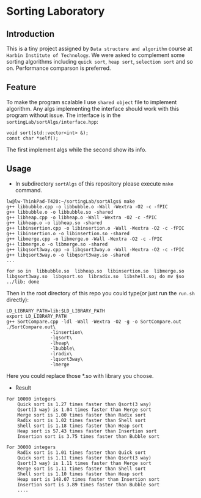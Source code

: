 # Sorting Laboratory #

## Introduction ##
This is a tiny project assigned by `Data structure and algorithm` course at `Harbin Institute of Technology`. We were asked to complement some sorting algorithms including `quick sort`, `heap sort`, `selection sort` and so on. Performance comparson is preferred.

## Feature ##
To make the program scalable I use `shared object` file to implement algorithm. Any algs implementing the interface should work with this program without issue. The interface is in the `sortingLab/sortAlgs/interface.hpp`:
```
void sort(std::vector<int> &);
const char *self();
```
The first implement algs while the second show its info.

## Usage ##
* In subdirectory `sortAlgs` of this repository please execute `make` command.

```
lw@lw-ThinkPad-T420:~/sortingLab/sortAlgs$ make
g++ libbubble.cpp -o libbubble.o -Wall -Wextra -O2 -c -fPIC
g++ libbubble.o -o libbubble.so -shared
g++ libheap.cpp -o libheap.o -Wall -Wextra -O2 -c -fPIC
g++ libheap.o -o libheap.so -shared
g++ libinsertion.cpp -o libinsertion.o -Wall -Wextra -O2 -c -fPIC
g++ libinsertion.o -o libinsertion.so -shared
g++ libmerge.cpp -o libmerge.o -Wall -Wextra -O2 -c -fPIC
g++ libmerge.o -o libmerge.so -shared
g++ libqsort3way.cpp -o libqsort3way.o -Wall -Wextra -O2 -c -fPIC
g++ libqsort3way.o -o libqsort3way.so -shared
...

for so in  libbubble.so  libheap.so  libinsertion.so  libmerge.so  libqsort3way.so  libqsort.so  libradix.so  libshell.so; do mv $so ../lib; done

```

Then in the root directory of this repo you could type(or just run the `run.sh` directly):
```
LD_LIBRARY_PATH=lib:$LD_LIBRARY_PATH
export LD_LIBRARY_PATH
g++ SortCompare.cpp -ldl -Wall -Wextra -O2 -g -o SortCompare.out
./SortCompare.out\
                -linsertion\
                -lqsort\
                -lheap\
                -lbubble\
                -lradix\
                -lqsort3way\
                -lmerge

``` 
Here you could replace those *.so with library you choose.

 * Result
```
For 10000 integers
    Quick sort is 1.27 times faster than Qsort(3 way)
    Qsort(3 way) is 1.04 times faster than Merge sort
    Merge sort is 1.00 times faster than Radix sort
    Radix sort is 1.02 times faster than Shell sort
    Shell sort is 1.18 times faster than Heap sort
    Heap sort is 57.43 times faster than Insertion sort
    Insertion sort is 3.75 times faster than Bubble sort

For 30000 integers
    Radix sort is 1.01 times faster than Quick sort
    Quick sort is 1.11 times faster than Qsort(3 way)
    Qsort(3 way) is 1.11 times faster than Merge sort
    Merge sort is 1.11 times faster than Shell sort
    Shell sort is 1.10 times faster than Heap sort
    Heap sort is 148.07 times faster than Insertion sort
    Insertion sort is 3.89 times faster than Bubble sort
	....
```
